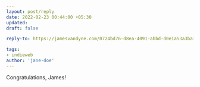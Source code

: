 ```yaml
---
layout: post/reply
date: 2022-02-23 00:44:00 +05:30
updated:
draft: false

reply-to: https://jamesvandyne.com/0724bd76-d8ea-4091-abbd-d0e1a53a3ba3

tags:
- indieweb
author: 'jane-doe'
---
```


Congratulations, James!
